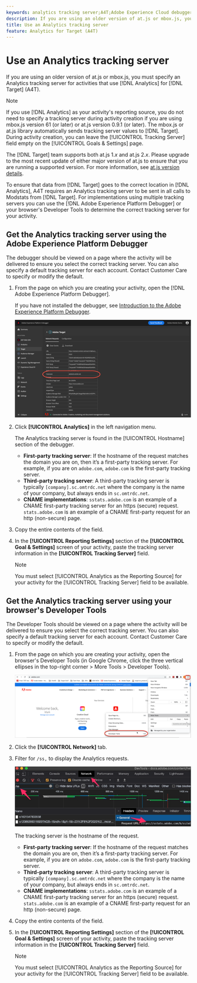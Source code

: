 ```yaml
---
keywords: analytics tracking server;A4T;Adobe Experience Cloud debugger;Adobe Experience Platform debugger;reporting source;developer tools
description: If you are using an older version of at.js or mbox.js, you must specify an analytics tracking server for activities that use Analytics for Target (A4T).
title: Use an Analytics tracking server
feature: Analytics for Target (A4T)
---
```


# Use an Analytics tracking server

If you are using an older version of at.js or mbox.js, you must specify an Analytics tracking server for activities that use [!DNL Analytics] for [!DNL Target] (A4T).

>[!NOTE]
>
>If you use [!DNL Analytics] as your activity's reporting source, you do not need to specify a tracking server during activity creation if you are using mbox.js version 61 (or later) or at.js version 0.9.1 (or later). The mbox.js or at.js library automatically sends tracking server values to [!DNL Target]. During activity creation, you can leave the [!UICONTROL Tracking Server] field empty on the [!UICONTROL Goals & Settings] page.
>
>The [!DNL Target] team supports both at.js 1.*x* and at.js 2.*x*. Please upgrade to the most recent update of either major version of at.js to ensure that you are running a supported version. For more information, see [at.js version details](/help/c-implementing-target/c-implementing-target-for-client-side-web/target-atjs-versions.md).

To ensure that data from [!DNL Target] goes to the correct location in [!DNL Analytics], A4T requires an Analytics tracking server to be sent in all calls to Modstats from [!DNL Target]. For implementations using multiple tracking servers you can use the [!DNL Adobe Experience Platform Debugger] or your browser's Developer Tools to determine the correct tracking server for your activity.

## Get the Analytics tracking server using the Adobe Experience Platform Debugger

The debugger should be viewed on a page where the activity will be delivered to ensure you select the correct tracking server. You can also specify a default tracking server for each account. Contact Customer Care to specify or modify the default.

1. From the page on which you are creating your activity, open the [!DNL Adobe Experience Platform Debugger].

   If you have not installed the debugger, see [Introduction to the Adobe Experience Platform Debugger](https://experienceleague.adobe.com/docs/platform-learn/tutorials/data-ingestion/web-sdk/introduction-to-the-experience-platform-debugger.html).

   ![](assets/Screen_DebuggerTrackServ.png)

1. Click **[!UICONTROL Analytics]** in the left navigation menu.

   The Analytics tracking server is found in the [!UICONTROL Hostname] section of the debugger.

   * **First-party tracking server**: If the hostname of the request matches the domain you are on, then it’s a first-party tracking server. For example, if you are on `adobe.com`, `adobe.com` is the first-party tracking server.
   * **Third-party tracking server**: A third-party tracking server is typically `[company].sc.omtrdc.net` where the company is the name of your company, but always ends in `sc.omtrdc.net`.
   * **CNAME implementations**: `sstats.adobe.com` is an example of a CNAME first-party tracking server for an https (secure) request. `stats.adobe.com` is an example of a CNAME first-party request for an http (non-secure) page.

1. Copy the entire contents of the field.

1. In the **[!UICONTROL Reporting Settings]** section of the **[!UICONTROL Goal & Settings]** screen of your activity, paste the tracking server information in the **[!UICONTROL Tracking Server]** field.

   >[!NOTE]
   >
   >You must select [!UICONTROL Analytics as the Reporting Source] for your activity for the [!UICONTROL Tracking Server] field to be available.

## Get the Analytics tracking server using your browser's Developer Tools

The Developer Tools should be viewed on a page where the activity will be delivered to ensure you select the correct tracking server. You can also specify a default tracking server for each account. Contact Customer Care to specify or modify the default.

1. From the page on which you are creating your activity, open the browser's Developer Tools (in Google Chrome, click the three vertical ellipses in the top-right corner > More Tools > Developer Tools).

   ![Chrome developer tools](/help/c-integrating-target-with-mac/a4t/assets/chrome-dev-tools.png)

1. Click the **[!UICONTROL Network]** tab.

1. Filter for `/ss,` to display the Analytics requests.

   ![Chrome developer tools with /ss search](/help/c-integrating-target-with-mac/a4t/assets/chrome-search.png)

   The tracking server is the hostname of the request.

   * **First-party tracking server**: If the hostname of the request matches the domain you are on, then it’s a first-party tracking server. For example, if you are on `adobe.com`, `adobe.com` is the first-party tracking server.
   * **Third-party tracking server**: A third-party tracking server is typically `[company].sc.omtrdc.net` where the company is the name of your company, but always ends in `sc.omtrdc.net`.
   * **CNAME implementations**: `sstats.adobe.com` is an example of a CNAME first-party tracking server for an https (secure) request. `stats.adobe.com` is an example of a CNAME first-party request for an http (non-secure) page.

1. Copy the entire contents of the field.

1. In the **[!UICONTROL Reporting Settings]** section of the **[!UICONTROL Goal & Settings]** screen of your activity, paste the tracking server information in the **[!UICONTROL Tracking Server]** field.

   >[!NOTE]
   >
   >You must select [!UICONTROL Analytics as the Reporting Source] for your activity for the [!UICONTROL Tracking Server] field to be available.

